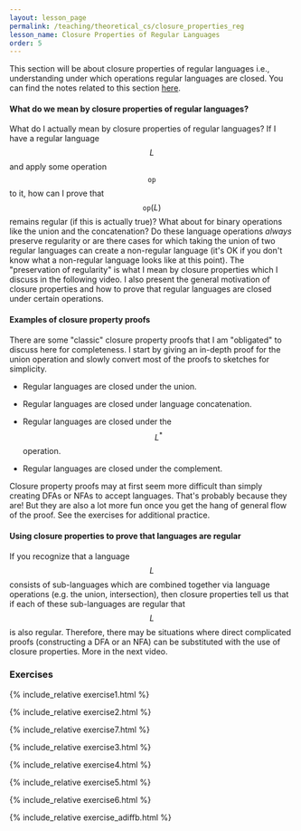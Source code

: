 ```yaml
---
layout: lesson_page
permalink: /teaching/theoretical_cs/closure_properties_reg
lesson_name: Closure Properties of Regular Languages
order: 5
---
```


This section will be about closure properties of regular languages i.e., understanding under which operations regular languages are closed. You can find the notes related to this section [here](closure_properties_reg.pdf).

<h4>What do we mean by closure properties of regular languages?</h4>

What do I actually mean by closure properties of regular languages? If I have a regular language $$L$$ and apply some operation $$\texttt{op}$$ to it, how can I prove that $$\texttt{op}(L)$$ remains regular (if this is actually true)? What about for binary operations like the union and the concatenation? Do these language operations *always* preserve regularity or are there cases for which taking the union of two regular languages can create a non-regular language (it's OK if you don't know what a non-regular language looks like at this point). The "preservation of regularity" is what I mean by closure properties which I discuss in the following video. I also present the general motivation of closure properties and how to prove that regular languages are closed under certain operations.

<h4>Examples of closure property proofs</h4>

There are some "classic" closure property proofs that I am "obligated" to discuss here for completeness. I start by giving an in-depth proof for the union operation and slowly convert most of the proofs to sketches for simplicity.

- Regular languages are closed under the union.

- Regular languages are closed under language concatenation.

- Regular languages are closed under the $$L^*$$ operation.

- Regular languages are closed under the complement.

Closure property proofs may at first seem more difficult than simply creating DFAs or NFAs to accept languages. That's probably because they are! But they are also a lot more fun once you get the hang of general flow of the proof. See the exercises for additional practice.

<h4>Using closure properties to prove that languages are regular</h4>

If you recognize that a language $$L$$ consists of sub-languages which are combined together via language operations (e.g. the union, intersection), then closure properties tell us that if each of these sub-languages are regular that $$L$$ is also regular. Therefore, there may be situations where direct complicated proofs (constructing a DFA or an NFA) can be substituted with the use of closure properties. More in the next video.



### Exercises

{% include_relative exercise1.html %}

{% include_relative exercise2.html %}

{% include_relative exercise7.html %}

{% include_relative exercise3.html %}

{% include_relative exercise4.html %}

{% include_relative exercise5.html %}

{% include_relative exercise6.html %}

{% include_relative exercise_adiffb.html %}